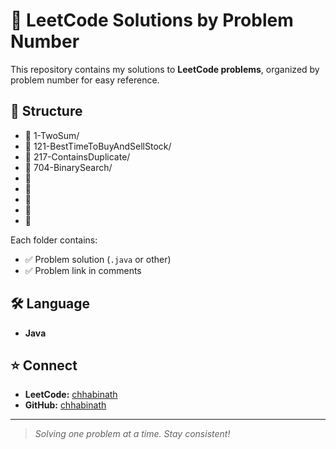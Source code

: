 # 🚀 LeetCode Solutions by Problem Number

This repository contains my solutions to **LeetCode problems**, organized by problem number for easy reference.

## 📂 Structure

- 📁 1-TwoSum/
- 📁 121-BestTimeToBuyAndSellStock/
- 📁 217-ContainsDuplicate/
- 📁 704-BinarySearch/
- 📁
- 📁
- 📁
- 📁
- 📁


Each folder contains:
- ✅ Problem solution (`.java` or other)
- ✅ Problem link in comments

## 🛠️ Language

- **Java**

## ⭐ Connect

- **LeetCode:** [chhabinath](https://leetcode.com/chhabinath/)
- **GitHub:** [chhabinath](https://github.com/chhabinath)

---

> _Solving one problem at a time. Stay consistent!_

